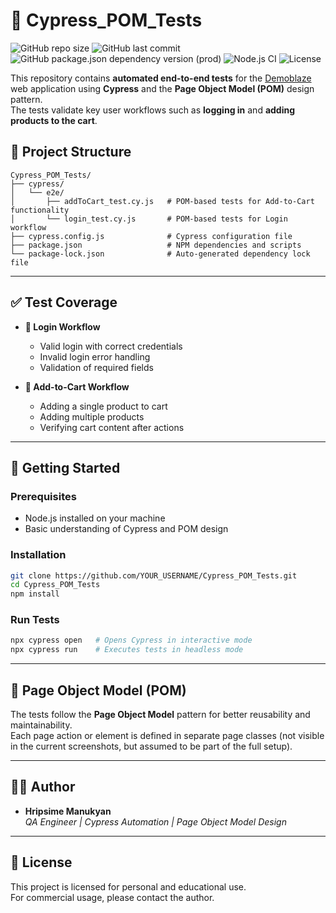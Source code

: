 # 🧪 Cypress_POM_Tests

![GitHub repo size](https://img.shields.io/github/repo-size/HripsimeManukyan/Cypress_POM_Tests)
![GitHub last commit](https://img.shields.io/github/last-commit/HripsimeManukyan/Cypress_POM_Tests)
![GitHub package.json dependency version (prod)](https://img.shields.io/github/package-json/dependency-version/HripsimeManukyan/Cypress_POM_Tests/cypress)
![Node.js CI](https://img.shields.io/badge/tested%20with-Cypress-3e8ddd.svg)
![License](https://img.shields.io/badge/license-MIT-green)

This repository contains **automated end-to-end tests** for the [Demoblaze](https://demoblaze.com) web application using **Cypress** and the **Page Object Model (POM)** design pattern.  
The tests validate key user workflows such as **logging in** and **adding products to the cart**.


## 📁 Project Structure

```
Cypress_POM_Tests/
├── cypress/
│   └── e2e/
│       ├── addToCart_test.cy.js   # POM-based tests for Add-to-Cart functionality
│       └── login_test.cy.js       # POM-based tests for Login workflow
├── cypress.config.js              # Cypress configuration file
├── package.json                   # NPM dependencies and scripts
└── package-lock.json              # Auto-generated dependency lock file
```

---

## ✅ Test Coverage

- **🔐 Login Workflow**
  - Valid login with correct credentials
  - Invalid login error handling
  - Validation of required fields

- **🛒 Add-to-Cart Workflow**
  - Adding a single product to cart
  - Adding multiple products
  - Verifying cart content after actions

---

## 🚀 Getting Started

### Prerequisites

- Node.js installed on your machine
- Basic understanding of Cypress and POM design

### Installation

```bash
git clone https://github.com/YOUR_USERNAME/Cypress_POM_Tests.git
cd Cypress_POM_Tests
npm install
```

### Run Tests

```bash
npx cypress open   # Opens Cypress in interactive mode
npx cypress run    # Executes tests in headless mode
```

---

## 🧱 Page Object Model (POM)

The tests follow the **Page Object Model** pattern for better reusability and maintainability.  
Each page action or element is defined in separate page classes (not visible in the current screenshots, but assumed to be part of the full setup).

---

## 👩‍💻 Author

- **Hripsime Manukyan**  
  *QA Engineer | Cypress Automation | Page Object Model Design*

---

## 📌 License

This project is licensed for personal and educational use.  
For commercial usage, please contact the author.
```

